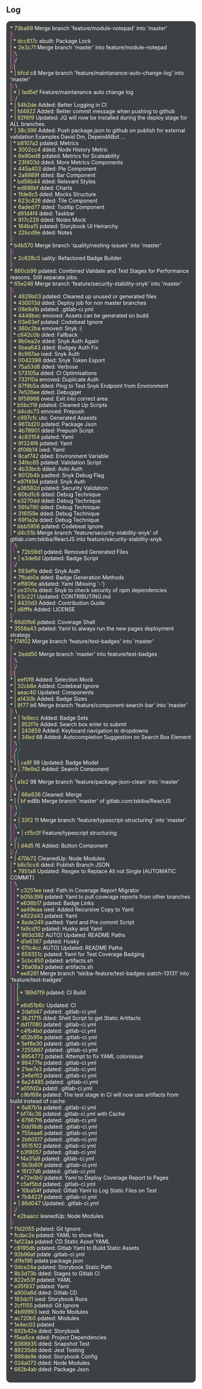 ## Log  
<div style="background-color:#3E4143;border-radius:10px;padding:10px;">  
<span style="color:#FFFFFF">*</span> <span style="color:#F4F69A">  73ba69</span> <span style="color:#FFFFFF"> Merge branch 'feature/module-notepad' into 'master'</span><br>  
<span style="color:#FFB399">|</span><span style="color:#FF33FF">\</span>  <br>  
<span style="color:#FFB399">|</span> <span style="color:#FFFFFF">*</span> <span style="color:#F4F69A">dcc817c </span> <span style="color:#FFFFFF">ebuilt: Package Lock</span><br>  
<span style="color:#FFB399">|</span> <span style="color:#FFFFFF">*</span> <span style="color:#F4F69A">  2e3c71</span> <span style="color:#FFFFFF"> Merge branch 'master' into feature/module-notepad</span><br>  
<span style="color:#FFB399">|</span> <span style="color:#FF33FF">|</span><span style="color:#FFFF99">\</span>  <br>  
<span style="color:#FFB399">|</span> <span style="color:#FF33FF">|</span><span style="color:#FFFF99">/</span>  <br>  
<span style="color:#FFB399">|</span><span style="color:#FF33FF">/</span><span style="color:#FFFF99">|</span>   <br>  
<span style="color:#FFFFFF">*</span> <span style="color:#F4F69A">|   bfcd</span> <span style="color:#FFFFFF">c8 Merge branch 'feature/maintanance-auto-change-log' into 'master'</span><br>  
<span style="color:#FFB399">|</span><span style="color:#FF33FF">\</span> <span style="color:#FFFF99">\</span>  <br>  
<span style="color:#FFB399">|</span> <span style="color:#FFFFFF">*</span> <span style="color:#F4F69A">| 1ad5ef</span> <span style="color:#FFFFFF"> Feature/maintanance auto change log</span><br>  
<span style="color:#FFB399">|</span><span style="color:#FF33FF">/</span> <span style="color:#FFFF99">/</span>  <br>  
<span style="color:#FFFFFF">*</span> <span style="color:#F4F69A">| 54b2de</span> <span style="color:#FFFFFF"> Added: Better Logging in CI</span><br>  
<span style="color:#FFFFFF">*</span> <span style="color:#F4F69A">| fd4922</span> <span style="color:#FFFFFF"> Added: Better commit message when pushing to github</span><br>  
<span style="color:#FFFFFF">*</span> <span style="color:#F4F69A">| 92f6f9</span> <span style="color:#FFFFFF"> Updated: JQ will now be installed during the deploy stage for ALL branches.</span><br>  
<span style="color:#FFFFFF">*</span> <span style="color:#F4F69A">| 38c396</span> <span style="color:#FFFFFF"> Added: Push package.json to github on publish for external validation Examples David Dm, DependABot ...</span><br>  
<span style="color:#FFB399">|</span> <span style="color:#FFFFFF">*</span> <span style="color:#F4F69A">b8107a2 </span> <span style="color:#FFFFFF">pdated: Metrics</span><br>  
<span style="color:#FFB399">|</span> <span style="color:#FFFFFF">*</span> <span style="color:#F4F69A">3002cc4 </span> <span style="color:#FFFFFF">dded: Node History Metric</span><br>  
<span style="color:#FFB399">|</span> <span style="color:#FFFFFF">*</span> <span style="color:#F4F69A">6e90ed8 </span> <span style="color:#FFFFFF">pdated: Metrics for Scaleability</span><br>  
<span style="color:#FFB399">|</span> <span style="color:#FFFFFF">*</span> <span style="color:#F4F69A">23f403d </span> <span style="color:#FFFFFF">dded: More Metrics Components</span><br>  
<span style="color:#FFB399">|</span> <span style="color:#FFFFFF">*</span> <span style="color:#F4F69A">445a403 </span> <span style="color:#FFFFFF">dded: PIe Component</span><br>  
<span style="color:#FFB399">|</span> <span style="color:#FFFFFF">*</span> <span style="color:#F4F69A">2a8989f </span> <span style="color:#FFFFFF">dded: Bar Component</span><br>  
<span style="color:#FFB399">|</span> <span style="color:#FFFFFF">*</span> <span style="color:#F4F69A">bd56b44 </span> <span style="color:#FFFFFF">dded: Relevant Styles</span><br>  
<span style="color:#FFB399">|</span> <span style="color:#FFFFFF">*</span> <span style="color:#F4F69A">ed886bf </span> <span style="color:#FFFFFF">dded: Charts</span><br>  
<span style="color:#FFB399">|</span> <span style="color:#FFFFFF">*</span> <span style="color:#F4F69A">1fde8c5 </span> <span style="color:#FFFFFF">dded: Mocks Structure</span><br>  
<span style="color:#FFB399">|</span> <span style="color:#FFFFFF">*</span> <span style="color:#F4F69A">623c426 </span> <span style="color:#FFFFFF">dded: Tile Component</span><br>  
<span style="color:#FFB399">|</span> <span style="color:#FFFFFF">*</span> <span style="color:#F4F69A">6aded77 </span> <span style="color:#FFFFFF">dded: Tooltip Component</span><br>  
<span style="color:#FFB399">|</span> <span style="color:#FFFFFF">*</span> <span style="color:#F4F69A">d91d4f4 </span> <span style="color:#FFFFFF">dded: Taskbar</span><br>  
<span style="color:#FFB399">|</span> <span style="color:#FFFFFF">*</span> <span style="color:#F4F69A">917c229 </span> <span style="color:#FFFFFF">dded: Notes Mock</span><br>  
<span style="color:#FFB399">|</span> <span style="color:#FFFFFF">*</span> <span style="color:#F4F69A">164ba15 </span> <span style="color:#FFFFFF">pdated: Storybook UI Heirarchy</span><br>  
<span style="color:#FFB399">|</span> <span style="color:#FFFFFF">*</span> <span style="color:#F4F69A">22bcd9e </span> <span style="color:#FFFFFF">dded: Notes</span><br>  
<span style="color:#FFB399">|</span><span style="color:#FF33FF">/</span>  <br>  
<span style="color:#FFFFFF">*</span> <span style="color:#F4F69A">  b4b570</span> <span style="color:#FFFFFF"> Merge branch 'quality/nesting-issues' into 'master'</span><br>  
<span style="color:#FFB399">|</span><span style="color:#FF33FF">\</span>  <br>  
<span style="color:#FFB399">|</span> <span style="color:#FFFFFF">*</span> <span style="color:#F4F69A">2c628c5 </span> <span style="color:#FFFFFF">uality: Refactored Badge Builder</span><br>  
<span style="color:#FFB399">|</span><span style="color:#FF33FF">/</span>  <br>  
<span style="color:#FFFFFF">*</span> <span style="color:#F4F69A">860cb98 </span> <span style="color:#FFFFFF">pdated: Combined Validate and Test Stages for Performance reasons. Still separate jobs.</span><br>  
<span style="color:#FFFFFF">*</span> <span style="color:#F4F69A">  65e246</span> <span style="color:#FFFFFF"> Merge branch 'feature/security-stability-snyk' into 'master'</span><br>  
<span style="color:#FFB399">|</span><span style="color:#FF33FF">\</span>  <br>  
<span style="color:#FFB399">|</span> <span style="color:#FFFFFF">*</span> <span style="color:#F4F69A">4829b03 </span> <span style="color:#FFFFFF">pdated: Cleaned up unused or generated files</span><br>  
<span style="color:#FFB399">|</span> <span style="color:#FFFFFF">*</span> <span style="color:#F4F69A">430013d </span> <span style="color:#FFFFFF">dded: Deploy job for non master branches</span><br>  
<span style="color:#FFB399">|</span> <span style="color:#FFFFFF">*</span> <span style="color:#F4F69A">08e9a1b </span> <span style="color:#FFFFFF">pdated: .gitlab-ci.yml</span><br>  
<span style="color:#FFB399">|</span> <span style="color:#FFFFFF">*</span> <span style="color:#F4F69A">4448bec </span> <span style="color:#FFFFFF">emoved: Assets can be generated on build</span><br>  
<span style="color:#FFB399">|</span> <span style="color:#FFFFFF">*</span> <span style="color:#F4F69A">03e63ef </span> <span style="color:#FFFFFF">pdated: Codebeat Ignore</span><br>  
<span style="color:#FFB399">|</span> <span style="color:#FFFFFF">*</span> <span style="color:#F4F69A">360c2ba </span> <span style="color:#FFFFFF">emoved: Snyk :(</span><br>  
<span style="color:#FFB399">|</span> <span style="color:#FFFFFF">*</span> <span style="color:#F4F69A">c642c0b </span> <span style="color:#FFFFFF">dded: Fallback</span><br>  
<span style="color:#FFB399">|</span> <span style="color:#FFFFFF">*</span> <span style="color:#F4F69A">9b0ea2e </span> <span style="color:#FFFFFF">dded: Snyk Auth Again</span><br>  
<span style="color:#FFB399">|</span> <span style="color:#FFFFFF">*</span> <span style="color:#F4F69A">5bea643 </span> <span style="color:#FFFFFF">dded: Bodgey Auth Fix</span><br>  
<span style="color:#FFB399">|</span> <span style="color:#FFFFFF">*</span> <span style="color:#F4F69A">8c997ae </span> <span style="color:#FFFFFF">ixed: Snyk Auth</span><br>  
<span style="color:#FFB399">|</span> <span style="color:#FFFFFF">*</span> <span style="color:#F4F69A">0042398 </span> <span style="color:#FFFFFF">dded: Snyk Token Export</span><br>  
<span style="color:#FFB399">|</span> <span style="color:#FFFFFF">*</span> <span style="color:#F4F69A">75a53d8 </span> <span style="color:#FFFFFF">dded: Verbose</span><br>  
<span style="color:#FFB399">|</span> <span style="color:#FFFFFF">*</span> <span style="color:#F4F69A">573105a </span> <span style="color:#FFFFFF">dded: CI Optimisations</span><br>  
<span style="color:#FFB399">|</span> <span style="color:#FFFFFF">*</span> <span style="color:#F4F69A">732f10a </span> <span style="color:#FFFFFF">emoved: Duplicate Auth</span><br>  
<span style="color:#FFB399">|</span> <span style="color:#FFFFFF">*</span> <span style="color:#F4F69A">87f9b5a </span> <span style="color:#FFFFFF">dded: Ping to Test Snyk Endpoint from Environment</span><br>  
<span style="color:#FFB399">|</span> <span style="color:#FFFFFF">*</span> <span style="color:#F4F69A">7e526ee </span> <span style="color:#FFFFFF">dded: Debugger</span><br>  
<span style="color:#FFB399">|</span> <span style="color:#FFFFFF">*</span> <span style="color:#F4F69A">8f58966 </span> <span style="color:#FFFFFF">oved: Exit into correct area</span><br>  
<span style="color:#FFB399">|</span> <span style="color:#FFFFFF">*</span> <span style="color:#F4F69A">b5bc118 </span> <span style="color:#FFFFFF">pdated: Cleaned Up Scripts</span><br>  
<span style="color:#FFB399">|</span> <span style="color:#FFFFFF">*</span> <span style="color:#F4F69A">d4cdc73 </span> <span style="color:#FFFFFF">emoved: Prepush</span><br>  
<span style="color:#FFB399">|</span> <span style="color:#FFFFFF">*</span> <span style="color:#F4F69A">c997cfc </span> <span style="color:#FFFFFF">uto: Generated Assests</span><br>  
<span style="color:#FFB399">|</span> <span style="color:#FFFFFF">*</span> <span style="color:#F4F69A">9613d20 </span> <span style="color:#FFFFFF">pdated: Package Json</span><br>  
<span style="color:#FFB399">|</span> <span style="color:#FFFFFF">*</span> <span style="color:#F4F69A">4b78901 </span> <span style="color:#FFFFFF">dded: Prepush Script</span><br>  
<span style="color:#FFB399">|</span> <span style="color:#FFFFFF">*</span> <span style="color:#F4F69A">4c83154 </span> <span style="color:#FFFFFF">pdated: Yaml</span><br>  
<span style="color:#FFB399">|</span> <span style="color:#FFFFFF">*</span> <span style="color:#F4F69A">9f324f4 </span> <span style="color:#FFFFFF">pdated: Yaml</span><br>  
<span style="color:#FFB399">|</span> <span style="color:#FFFFFF">*</span> <span style="color:#F4F69A">df06b14 </span> <span style="color:#FFFFFF">ixed: Yaml</span><br>  
<span style="color:#FFB399">|</span> <span style="color:#FFFFFF">*</span> <span style="color:#F4F69A">8caf742 </span> <span style="color:#FFFFFF">dded: Environment Variable</span><br>  
<span style="color:#FFB399">|</span> <span style="color:#FFFFFF">*</span> <span style="color:#F4F69A">34fec65 </span> <span style="color:#FFFFFF">pdated: Validation Script</span><br>  
<span style="color:#FFB399">|</span> <span style="color:#FFFFFF">*</span> <span style="color:#F4F69A">4b33bcb </span> <span style="color:#FFFFFF">dded: Auto Auth</span><br>  
<span style="color:#FFB399">|</span> <span style="color:#FFFFFF">*</span> <span style="color:#F4F69A">9012b4b </span> <span style="color:#FFFFFF">padted: Snyk Debug Flag</span><br>  
<span style="color:#FFB399">|</span> <span style="color:#FFFFFF">*</span> <span style="color:#F4F69A">e97f494 </span> <span style="color:#FFFFFF">pdated: Snyk Auth</span><br>  
<span style="color:#FFB399">|</span> <span style="color:#FFFFFF">*</span> <span style="color:#F4F69A">a36582d </span> <span style="color:#FFFFFF">pdated: Security Validation</span><br>  
<span style="color:#FFB399">|</span> <span style="color:#FFFFFF">*</span> <span style="color:#F4F69A">60bd1c6 </span> <span style="color:#FFFFFF">dded: Debug Technique</span><br>  
<span style="color:#FFB399">|</span> <span style="color:#FFFFFF">*</span> <span style="color:#F4F69A">e3270dd </span> <span style="color:#FFFFFF">dded: Debug Technique</span><br>  
<span style="color:#FFB399">|</span> <span style="color:#FFFFFF">*</span> <span style="color:#F4F69A">56fa790 </span> <span style="color:#FFFFFF">dded: Debug Technique</span><br>  
<span style="color:#FFB399">|</span> <span style="color:#FFFFFF">*</span> <span style="color:#F4F69A">316159e </span> <span style="color:#FFFFFF">dded: Debug Technique</span><br>  
<span style="color:#FFB399">|</span> <span style="color:#FFFFFF">*</span> <span style="color:#F4F69A">69f1a2e </span> <span style="color:#FFFFFF">dded: Debug Technique</span><br>  
<span style="color:#FFB399">|</span> <span style="color:#FFFFFF">*</span> <span style="color:#F4F69A">bbb5956 </span> <span style="color:#FFFFFF">pdated: Codebeat ignore</span><br>  
<span style="color:#FFB399">|</span> <span style="color:#FFFFFF">*</span> <span style="color:#F4F69A">  d4c51b</span> <span style="color:#FFFFFF"> Merge branch 'feature/security-stability-snyk' of gitlab.com:tskiba/ReactJS into feature/security-stability-snyk</span><br>  
<span style="color:#FFB399">|</span> <span style="color:#FF33FF">|</span><span style="color:#FFFF99">\</span>  <br>  
<span style="color:#FFB399">|</span> <span style="color:#FF33FF">|</span> <span style="color:#FFFFFF">*</span> <span style="color:#F4F69A">72b59d1 </span> <span style="color:#FFFFFF">pdated: Removed Generated Files</span><br>  
<span style="color:#FFB399">|</span> <span style="color:#FFFFFF">*</span> <span style="color:#F4F69A">| e3de6d</span> <span style="color:#FFFFFF"> Updated: Badge Script</span><br>  
<span style="color:#FFB399">|</span> <span style="color:#FF33FF">|</span><span style="color:#FFFF99">/</span>  <br>  
<span style="color:#FFB399">|</span> <span style="color:#FFFFFF">*</span> <span style="color:#F4F69A">593effe </span> <span style="color:#FFFFFF">dded: Snyk Auth</span><br>  
<span style="color:#FFB399">|</span> <span style="color:#FFFFFF">*</span> <span style="color:#F4F69A">7fbab0a </span> <span style="color:#FFFFFF">dded: Badge Generation Methods</span><br>  
<span style="color:#FFB399">|</span> <span style="color:#FFFFFF">*</span> <span style="color:#F4F69A">eff806e </span> <span style="color:#FFFFFF">alidated: Yaml (Missing '-')</span><br>  
<span style="color:#FFB399">|</span> <span style="color:#FFFFFF">*</span> <span style="color:#F4F69A">ce37cfa </span> <span style="color:#FFFFFF">dded: Snyk to check security of npm dependencies</span><br>  
<span style="color:#FFFFFF">*</span> <span style="color:#F4F69A">| 63c221</span> <span style="color:#FFFFFF"> Updated: CONTRIBUTING.md</span><br>  
<span style="color:#FFFFFF">*</span> <span style="color:#F4F69A">| 4420d3</span> <span style="color:#FFFFFF"> Added: Contribution Guide</span><br>  
<span style="color:#FFFFFF">*</span> <span style="color:#F4F69A">| d8fffe</span> <span style="color:#FFFFFF"> Added: LICENSE</span><br>  
<span style="color:#FFB399">|</span><span style="color:#FF33FF">/</span>  <br>  
<span style="color:#FFFFFF">*</span> <span style="color:#F4F69A">66d0fb6 </span> <span style="color:#FFFFFF">pdated: Coverage Shell</span><br>  
<span style="color:#FFFFFF">*</span> <span style="color:#F4F69A">3558a43 </span> <span style="color:#FFFFFF">pdated: Yaml to always run the new pages deployment strategy</span><br>  
<span style="color:#FFFFFF">*</span> <span style="color:#F4F69A">  f74f02</span> <span style="color:#FFFFFF"> Merge branch 'feature/test-badges' into 'master'</span><br>  
<span style="color:#FFB399">|</span><span style="color:#FF33FF">\</span>  <br>  
<span style="color:#FFB399">|</span> <span style="color:#FFFFFF">*</span> <span style="color:#F4F69A">  2edd50</span> <span style="color:#FFFFFF"> Merge branch 'master' into feature/test-badges</span><br>  
<span style="color:#FFB399">|</span> <span style="color:#FF33FF">|</span><span style="color:#FFFF99">\</span>  <br>  
<span style="color:#FFB399">|</span> <span style="color:#FF33FF">|</span><span style="color:#FFFF99">/</span>  <br>  
<span style="color:#FFB399">|</span><span style="color:#FF33FF">/</span><span style="color:#FFFF99">|</span>   <br>  
<span style="color:#FFFFFF">*</span> <span style="color:#F4F69A">| eef0f8</span> <span style="color:#FFFFFF"> Added: Selection Mock</span><br>  
<span style="color:#FFFFFF">*</span> <span style="color:#F4F69A">| 32cb8e</span> <span style="color:#FFFFFF"> Added: Codebeat Ignore</span><br>  
<span style="color:#FFFFFF">*</span> <span style="color:#F4F69A">| aeac40</span> <span style="color:#FFFFFF"> Updated: Components</span><br>  
<span style="color:#FFFFFF">*</span> <span style="color:#F4F69A">| a1430b</span> <span style="color:#FFFFFF"> Added: Badge Sizes</span><br>  
<span style="color:#FFFFFF">*</span> <span style="color:#F4F69A">|   8f77</span> <span style="color:#FFFFFF">b6 Merge branch 'feature/component-search-bar' into 'master'</span><br>  
<span style="color:#FFB399">|</span><span style="color:#FF33FF">\</span> <span style="color:#FFFF99">\</span>  <br>  
<span style="color:#FFB399">|</span> <span style="color:#FFFFFF">*</span> <span style="color:#F4F69A">| 1e9ecc</span> <span style="color:#FFFFFF"> Added: Badge Sets</span><br>  
<span style="color:#FFB399">|</span> <span style="color:#FFFFFF">*</span> <span style="color:#F4F69A">| 952f7e</span> <span style="color:#FFFFFF"> Added: Search box enter to submit</span><br>  
<span style="color:#FFB399">|</span> <span style="color:#FFFFFF">*</span> <span style="color:#F4F69A">| 243859</span> <span style="color:#FFFFFF"> Added: Keyboard navigation to dropdowns</span><br>  
<span style="color:#FFB399">|</span> <span style="color:#FFFFFF">*</span> <span style="color:#F4F69A">|   34bd</span> <span style="color:#FFFFFF">68 Added: Autocompletion Suggestion on Search Box Element</span><br>  
<span style="color:#FFB399">|</span> <span style="color:#FF33FF">|</span><span style="color:#FFFF99">\</span> <span style="color:#00B3E6">\</span>  <br>  
<span style="color:#FFB399">|</span> <span style="color:#FF33FF">|</span><span style="color:#FFFF99">/</span> <span style="color:#00B3E6">/</span>  <br>  
<span style="color:#FFB399">|</span><span style="color:#FF33FF">/</span><span style="color:#FFFF99">|</span> <span style="color:#00B3E6">|</span>   <br>  
<span style="color:#FFFFFF">*</span> <span style="color:#F4F69A">| | ca8f</span> <span style="color:#FFFFFF">98 Updated: Badge Model</span><br>  
<span style="color:#FFB399">|</span> <span style="color:#FFFFFF">*</span> <span style="color:#F4F69A">| 79e9a2</span> <span style="color:#FFFFFF"> Added: Search Component</span><br>  
<span style="color:#FFB399">|</span><span style="color:#FF33FF">/</span> <span style="color:#FFFF99">/</span>  <br>  
<span style="color:#FFFFFF">*</span> <span style="color:#F4F69A">|   a1e2</span> <span style="color:#FFFFFF">98 Merge branch 'feature/package-json-clean' into 'master'</span><br>  
<span style="color:#FFB399">|</span><span style="color:#FF33FF">\</span> <span style="color:#FFFF99">\</span>  <br>  
<span style="color:#FFB399">|</span> <span style="color:#FFFFFF">*</span> <span style="color:#F4F69A">| 66e836</span> <span style="color:#FFFFFF"> Cleaned: Merge</span><br>  
<span style="color:#FFFFFF">*</span> <span style="color:#F4F69A">| |   bf</span> <span style="color:#FFFFFF">ed8b Merge branch 'master' of gitlab.com:tskiba/ReactJS</span><br>  
<span style="color:#FFB399">|</span><span style="color:#FF33FF">\</span> <span style="color:#FFFF99">\</span> <span style="color:#00B3E6">\</span>  <br>  
<span style="color:#FFB399">|</span> <span style="color:#FF33FF">|</span><span style="color:#FFFF99">/</span> <span style="color:#00B3E6">/</span>  <br>  
<span style="color:#FFB399">|</span> <span style="color:#FFFFFF">*</span> <span style="color:#F4F69A">|   33f2</span> <span style="color:#FFFFFF">11 Merge branch 'feature/typescript-structuring' into 'master'</span><br>  
<span style="color:#FFB399">|</span> <span style="color:#FF33FF">|</span><span style="color:#FFFF99">\</span> <span style="color:#00B3E6">\</span>  <br>  
<span style="color:#FFB399">|</span> <span style="color:#FF33FF">|</span> <span style="color:#FFFFFF">*</span> <span style="color:#F4F69A">| cf5c0f</span> <span style="color:#FFFFFF"> Feature/typescript structuring</span><br>  
<span style="color:#FFB399">|</span> <span style="color:#FF33FF">|</span><span style="color:#FFFF99">/</span> <span style="color:#00B3E6">/</span>  <br>  
<span style="color:#FFFFFF">*</span> <span style="color:#F4F69A">| | d4d5</span> <span style="color:#FFFFFF">f6 Added: Button Component</span><br>  
<span style="color:#FFB399">|</span><span style="color:#FF33FF">/</span> <span style="color:#FFFF99">/</span>  <br>  
<span style="color:#FFFFFF">*</span> <span style="color:#F4F69A">| 470b72</span> <span style="color:#FFFFFF"> CleanedUp: Node Modules</span><br>  
<span style="color:#FFB399">|</span> <span style="color:#FFFFFF">*</span> <span style="color:#F4F69A">b8c5cc6 </span> <span style="color:#FFFFFF">dded: Publish Branch JSON</span><br>  
<span style="color:#FFB399">|</span> <span style="color:#FFFFFF">*</span> <span style="color:#F4F69A">  7951a8</span> <span style="color:#FFFFFF"> Updated: Rexgex to Replace All not Single [AUTOMATIC COMMIT]</span><br>  
<span style="color:#FFB399">|</span> <span style="color:#FF33FF">|</span><span style="color:#FFFF99">\</span>  <br>  
<span style="color:#FFB399">|</span> <span style="color:#FF33FF">|</span> <span style="color:#FFFFFF">*</span> <span style="color:#F4F69A">c3251ee </span> <span style="color:#FFFFFF">ixed: Path in Coverage Report Migrator</span><br>  
<span style="color:#FFB399">|</span> <span style="color:#FF33FF">|</span> <span style="color:#FFFFFF">*</span> <span style="color:#F4F69A">b05b399 </span> <span style="color:#FFFFFF">pdated: Yaml to pull coverage reports from other branches</span><br>  
<span style="color:#FFB399">|</span> <span style="color:#FF33FF">|</span> <span style="color:#FFFFFF">*</span> <span style="color:#F4F69A">e636b17 </span> <span style="color:#FFFFFF">pdated: Badge Links</span><br>  
<span style="color:#FFB399">|</span> <span style="color:#FF33FF">|</span> <span style="color:#FFFFFF">*</span> <span style="color:#F4F69A">aa49eaa </span> <span style="color:#FFFFFF">ixed: Added Recursive Copy to Yaml</span><br>  
<span style="color:#FFB399">|</span> <span style="color:#FF33FF">|</span> <span style="color:#FFFFFF">*</span> <span style="color:#F4F69A">e922d43 </span> <span style="color:#FFFFFF">pdated: Yaml</span><br>  
<span style="color:#FFB399">|</span> <span style="color:#FF33FF">|</span> <span style="color:#FFFFFF">*</span> <span style="color:#F4F69A">8ade249 </span> <span style="color:#FFFFFF">padted: Yaml and Pre commit Script</span><br>  
<span style="color:#FFB399">|</span> <span style="color:#FF33FF">|</span> <span style="color:#FFFFFF">*</span> <span style="color:#F4F69A">fa9cd10 </span> <span style="color:#FFFFFF">pdated: Husky and Yaml</span><br>  
<span style="color:#FFB399">|</span> <span style="color:#FF33FF">|</span> <span style="color:#FFFFFF">*</span> <span style="color:#F4F69A">993d382 </span> <span style="color:#FFFFFF">AUTO] Updated: README Paths</span><br>  
<span style="color:#FFB399">|</span> <span style="color:#FF33FF">|</span> <span style="color:#FFFFFF">*</span> <span style="color:#F4F69A">d1e6367 </span> <span style="color:#FFFFFF">pdated: Husky</span><br>  
<span style="color:#FFB399">|</span> <span style="color:#FF33FF">|</span> <span style="color:#FFFFFF">*</span> <span style="color:#F4F69A">611c4cc </span> <span style="color:#FFFFFF">AUTO] Updated: README Paths</span><br>  
<span style="color:#FFB399">|</span> <span style="color:#FF33FF">|</span> <span style="color:#FFFFFF">*</span> <span style="color:#F4F69A">659351c </span> <span style="color:#FFFFFF">pdated: Yaml for Test Coverage Badging</span><br>  
<span style="color:#FFB399">|</span> <span style="color:#FF33FF">|</span> <span style="color:#FFFFFF">*</span> <span style="color:#F4F69A">5cbc450 </span> <span style="color:#FFFFFF">pdated: artifacts.sh</span><br>  
<span style="color:#FFB399">|</span> <span style="color:#FF33FF">|</span> <span style="color:#FFFFFF">*</span> <span style="color:#F4F69A">26a08a3 </span> <span style="color:#FFFFFF">pdated: artifacts.sh</span><br>  
<span style="color:#FFB399">|</span> <span style="color:#FF33FF">|</span> <span style="color:#FFFFFF">*</span> <span style="color:#F4F69A">  ee8281</span> <span style="color:#FFFFFF"> Merge branch 'tskiba-feature/test-badges-patch-13131' into 'feature/test-badges'</span><br>  
<span style="color:#FFB399">|</span> <span style="color:#FF33FF">|</span> <span style="color:#FFFF99">|</span><span style="color:#00B3E6">\</span>  <br>  
<span style="color:#FFB399">|</span> <span style="color:#FF33FF">|</span> <span style="color:#FFFF99">|</span> <span style="color:#FFFFFF">*</span> <span style="color:#F4F69A">189d7f9 </span> <span style="color:#FFFFFF">pdated: CI Build</span><br>  
<span style="color:#FFB399">|</span> <span style="color:#FF33FF">|</span> <span style="color:#FFFF99">|</span><span style="color:#00B3E6">/</span>  <br>  
<span style="color:#FFB399">|</span> <span style="color:#FF33FF">|</span> <span style="color:#FFFFFF">*</span> <span style="color:#F4F69A">e6d51b6c</span> <span style="color:#FFFFFF">Updated: CI</span><br>  
<span style="color:#FFB399">|</span> <span style="color:#FF33FF">|</span> <span style="color:#FFFFFF">*</span> <span style="color:#F4F69A">2dafd47 </span> <span style="color:#FFFFFF">pdated: .gitlab-ci.yml</span><br>  
<span style="color:#FFB399">|</span> <span style="color:#FF33FF">|</span> <span style="color:#FFFFFF">*</span> <span style="color:#F4F69A">3b21715 </span> <span style="color:#FFFFFF">dded: Shell Script to get Static Artifacts</span><br>  
<span style="color:#FFB399">|</span> <span style="color:#FF33FF">|</span> <span style="color:#FFFFFF">*</span> <span style="color:#F4F69A">dd17080 </span> <span style="color:#FFFFFF">pdated: .gitlab-ci.yml</span><br>  
<span style="color:#FFB399">|</span> <span style="color:#FF33FF">|</span> <span style="color:#FFFFFF">*</span> <span style="color:#F4F69A">c4fb4bd </span> <span style="color:#FFFFFF">pdated: .gitlab-ci.yml</span><br>  
<span style="color:#FFB399">|</span> <span style="color:#FF33FF">|</span> <span style="color:#FFFFFF">*</span> <span style="color:#F4F69A">d52b95e </span> <span style="color:#FFFFFF">pdated: .gitlab-ci.yml</span><br>  
<span style="color:#FFB399">|</span> <span style="color:#FF33FF">|</span> <span style="color:#FFFFFF">*</span> <span style="color:#F4F69A">5ef8e30 </span> <span style="color:#FFFFFF">pdated: .gitlab-ci.yml</span><br>  
<span style="color:#FFB399">|</span> <span style="color:#FF33FF">|</span> <span style="color:#FFFFFF">*</span> <span style="color:#F4F69A">7255867 </span> <span style="color:#FFFFFF">pdated: .gitlab-ci.yml</span><br>  
<span style="color:#FFB399">|</span> <span style="color:#FF33FF">|</span> <span style="color:#FFFFFF">*</span> <span style="color:#F4F69A">8954772 </span> <span style="color:#FFFFFF">pdated: Attempt to fix YAML colonissue</span><br>  
<span style="color:#FFB399">|</span> <span style="color:#FF33FF">|</span> <span style="color:#FFFFFF">*</span> <span style="color:#F4F69A">99477fe </span> <span style="color:#FFFFFF">pdated: .gitlab-ci.yml</span><br>  
<span style="color:#FFB399">|</span> <span style="color:#FF33FF">|</span> <span style="color:#FFFFFF">*</span> <span style="color:#F4F69A">21ee7e3 </span> <span style="color:#FFFFFF">pdated: .gitlab-ci.yml</span><br>  
<span style="color:#FFB399">|</span> <span style="color:#FF33FF">|</span> <span style="color:#FFFFFF">*</span> <span style="color:#F4F69A">2e6ef62 </span> <span style="color:#FFFFFF">pdated: .gitlab-ci.yml</span><br>  
<span style="color:#FFB399">|</span> <span style="color:#FF33FF">|</span> <span style="color:#FFFFFF">*</span> <span style="color:#F4F69A">6a24485 </span> <span style="color:#FFFFFF">pdated: .gitlab-ci.yml</span><br>  
<span style="color:#FFB399">|</span> <span style="color:#FF33FF">|</span> <span style="color:#FFFFFF">*</span> <span style="color:#F4F69A">a05fd2a </span> <span style="color:#FFFFFF">pdatd: .gitlab-ci.yml</span><br>  
<span style="color:#FFB399">|</span> <span style="color:#FF33FF">|</span> <span style="color:#FFFFFF">*</span> <span style="color:#F4F69A">c9bf68e </span> <span style="color:#FFFFFF">pdated: The test stage in CI will now use artifacts from build instead of cache</span><br>  
<span style="color:#FFB399">|</span> <span style="color:#FF33FF">|</span> <span style="color:#FFFFFF">*</span> <span style="color:#F4F69A">6a87b1a </span> <span style="color:#FFFFFF">pdated: .gitlab-ci.yml</span><br>  
<span style="color:#FFB399">|</span> <span style="color:#FF33FF">|</span> <span style="color:#FFFFFF">*</span> <span style="color:#F4F69A">bf74c36 </span> <span style="color:#FFFFFF">pdated: .gitlab-ci.yml with Cache</span><br>  
<span style="color:#FFB399">|</span> <span style="color:#FF33FF">|</span> <span style="color:#FFFFFF">*</span> <span style="color:#F4F69A">87967f6 </span> <span style="color:#FFFFFF">pdated: .gitlab-ci.yml</span><br>  
<span style="color:#FFB399">|</span> <span style="color:#FF33FF">|</span> <span style="color:#FFFFFF">*</span> <span style="color:#F4F69A">0dd18db </span> <span style="color:#FFFFFF">pdated: .gitlab-ci.yml</span><br>  
<span style="color:#FFB399">|</span> <span style="color:#FF33FF">|</span> <span style="color:#FFFFFF">*</span> <span style="color:#F4F69A">755eaa6 </span> <span style="color:#FFFFFF">pdated: .gitlab-ci.yml</span><br>  
<span style="color:#FFB399">|</span> <span style="color:#FF33FF">|</span> <span style="color:#FFFFFF">*</span> <span style="color:#F4F69A">2b60517 </span> <span style="color:#FFFFFF">pdated: .gitlab-ci.yml</span><br>  
<span style="color:#FFB399">|</span> <span style="color:#FF33FF">|</span> <span style="color:#FFFFFF">*</span> <span style="color:#F4F69A">9515102 </span> <span style="color:#FFFFFF">pdated: .gitlab-ci.yml</span><br>  
<span style="color:#FFB399">|</span> <span style="color:#FF33FF">|</span> <span style="color:#FFFFFF">*</span> <span style="color:#F4F69A">b3f8057 </span> <span style="color:#FFFFFF">pdated: .gitlab-ci.yml</span><br>  
<span style="color:#FFB399">|</span> <span style="color:#FF33FF">|</span> <span style="color:#FFFFFF">*</span> <span style="color:#F4F69A">f4a31a9 </span> <span style="color:#FFFFFF">pdated: .gitlab-ci.yml</span><br>  
<span style="color:#FFB399">|</span> <span style="color:#FF33FF">|</span> <span style="color:#FFFFFF">*</span> <span style="color:#F4F69A">5b3b80f </span> <span style="color:#FFFFFF">pdated: .gitlab-ci.yml</span><br>  
<span style="color:#FFB399">|</span> <span style="color:#FF33FF">|</span> <span style="color:#FFFFFF">*</span> <span style="color:#F4F69A">15f37d6 </span> <span style="color:#FFFFFF">pdated: .gitlab-ci.yml</span><br>  
<span style="color:#FFB399">|</span> <span style="color:#FF33FF">|</span> <span style="color:#FFFFFF">*</span> <span style="color:#F4F69A">e72e0b0 </span> <span style="color:#FFFFFF">pdated: Yaml to Deploy Coverage Report to Pages</span><br>  
<span style="color:#FFB399">|</span> <span style="color:#FF33FF">|</span> <span style="color:#FFFFFF">*</span> <span style="color:#F4F69A">c5ef5bd </span> <span style="color:#FFFFFF">pdated: .gitlab-ci.yml</span><br>  
<span style="color:#FFB399">|</span> <span style="color:#FF33FF">|</span> <span style="color:#FFFFFF">*</span> <span style="color:#F4F69A">10ba54f </span> <span style="color:#FFFFFF">pdated: Gitlab Yaml to Log Static Files on Test</span><br>  
<span style="color:#FFB399">|</span> <span style="color:#FF33FF">|</span> <span style="color:#FFFFFF">*</span> <span style="color:#F4F69A">7b8422f </span> <span style="color:#FFFFFF">pdated: .gitlab-ci.yml</span><br>  
<span style="color:#FFB399">|</span> <span style="color:#FFFFFF">*</span> <span style="color:#F4F69A">| 86d047</span> <span style="color:#FFFFFF"> Updated: .gitlab-ci.yml</span><br>  
<span style="color:#FFB399">|</span> <span style="color:#FF33FF">|</span><span style="color:#FFFF99">/</span>  <br>  
<span style="color:#FFB399">|</span> <span style="color:#FFFFFF">*</span> <span style="color:#F4F69A">e2baacc </span> <span style="color:#FFFFFF">leanedUp: Node Modules</span><br>  
<span style="color:#FFB399">|</span><span style="color:#FF33FF">/</span>  <br>  
<span style="color:#FFFFFF">*</span> <span style="color:#F4F69A">11d2055 </span> <span style="color:#FFFFFF">pdated: Git Ignore</span><br>  
<span style="color:#FFFFFF">*</span> <span style="color:#F4F69A">fcdac2e </span> <span style="color:#FFFFFF">pdated: YAML to show files</span><br>  
<span style="color:#FFFFFF">*</span> <span style="color:#F4F69A">faf23aa </span> <span style="color:#FFFFFF">pdated: CD Static Asset YAML</span><br>  
<span style="color:#FFFFFF">*</span> <span style="color:#F4F69A">c8195db </span> <span style="color:#FFFFFF">pdated: Gitlab Yaml to Build Static Assets</span><br>  
<span style="color:#FFFFFF">*</span> <span style="color:#F4F69A">92b96af </span> <span style="color:#FFFFFF">pdate .gitlab-ci.yml</span><br>  
<span style="color:#FFFFFF">*</span> <span style="color:#F4F69A">d1fe196 </span> <span style="color:#FFFFFF">pdate package.json</span><br>  
<span style="color:#FFFFFF">*</span> <span style="color:#F4F69A">0dce24a </span> <span style="color:#FFFFFF">pdated: Storybook Static Path</span><br>  
<span style="color:#FFFFFF">*</span> <span style="color:#F4F69A">8b3d73b </span> <span style="color:#FFFFFF">dded: Stages to Gitlab CI</span><br>  
<span style="color:#FFFFFF">*</span> <span style="color:#F4F69A">822e53f </span> <span style="color:#FFFFFF">pdated: YAML</span><br>  
<span style="color:#FFFFFF">*</span> <span style="color:#F4F69A">e35f937 </span> <span style="color:#FFFFFF">pdated: Yaml</span><br>  
<span style="color:#FFFFFF">*</span> <span style="color:#F4F69A">a900a6d </span> <span style="color:#FFFFFF">dded: Gitlab CD</span><br>  
<span style="color:#FFFFFF">*</span> <span style="color:#F4F69A">163dc11 </span> <span style="color:#FFFFFF">ixed: Storybook Runs</span><br>  
<span style="color:#FFFFFF">*</span> <span style="color:#F4F69A">2cf1155 </span> <span style="color:#FFFFFF">pdated: Git Ignore</span><br>  
<span style="color:#FFFFFF">*</span> <span style="color:#F4F69A">4b89993 </span> <span style="color:#FFFFFF">ixed: Node Modules</span><br>  
<span style="color:#FFFFFF">*</span> <span style="color:#F4F69A">ac720b5 </span> <span style="color:#FFFFFF">pdated: Modules</span><br>  
<span style="color:#FFFFFF">*</span> <span style="color:#F4F69A">1e4ec03 </span> <span style="color:#FFFFFF">pdated</span><br>  
<span style="color:#FFFFFF">*</span> <span style="color:#F4F69A">692b42e </span> <span style="color:#FFFFFF">dded: Storybook</span><br>  
<span style="color:#FFFFFF">*</span> <span style="color:#F4F69A">f5ea5ce </span> <span style="color:#FFFFFF">dded: Project Dependencies</span><br>  
<span style="color:#FFFFFF">*</span> <span style="color:#F4F69A">8368935 </span> <span style="color:#FFFFFF">dded: Snapshot Test</span><br>  
<span style="color:#FFFFFF">*</span> <span style="color:#F4F69A">89235dd </span> <span style="color:#FFFFFF">dded: Jest Testing</span><br>  
<span style="color:#FFFFFF">*</span> <span style="color:#F4F69A">898de9e </span> <span style="color:#FFFFFF">dded: Storybook Config</span><br>  
<span style="color:#FFFFFF">*</span> <span style="color:#F4F69A">024a073 </span> <span style="color:#FFFFFF">dded: Node Modules</span><br>  
<span style="color:#FFFFFF">*</span> <span style="color:#F4F69A">662b4ab </span> <span style="color:#FFFFFF">dded: Package Json</span><br>  
<br>  
</div>  
